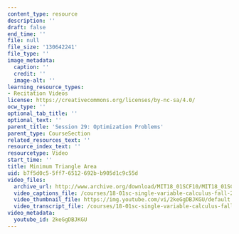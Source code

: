 ```yaml
---
content_type: resource
description: ''
draft: false
end_time: ''
file: null
file_size: '130642241'
file_type: ''
image_metadata:
  caption: ''
  credit: ''
  image-alt: ''
learning_resource_types:
- Recitation Videos
license: https://creativecommons.org/licenses/by-nc-sa/4.0/
ocw_type: ''
optional_tab_title: ''
optional_text: ''
parent_title: 'Session 29: Optimization Problems'
parent_type: CourseSection
related_resources_text: ''
resource_index_text: ''
resourcetype: Video
start_time: ''
title: Minimum Triangle Area
uid: b7f5d0c5-5ff7-6512-692b-b905d1c9c55d
video_files:
  archive_url: http://www.archive.org/download/MIT18_01SCF10/MIT18_01SCF10Rec_21_300k.mp4
  video_captions_file: /courses/18-01sc-single-variable-calculus-fall-2010/7a7c5f78e7d25206ada84639aa42835a_2keGgDBJKGU.vtt
  video_thumbnail_file: https://img.youtube.com/vi/2keGgDBJKGU/default.jpg
  video_transcript_file: /courses/18-01sc-single-variable-calculus-fall-2010/21de0780b261063dfd60f253ee6b7dfd_2keGgDBJKGU.pdf
video_metadata:
  youtube_id: 2keGgDBJKGU
---
```


